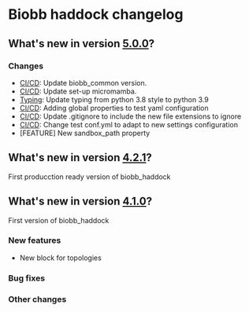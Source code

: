 # Biobb haddock changelog

## What's new in version [5.0.0](https://github.com/bioexcel/biobb_haddock/releases/tag/v5.0.0)?

### Changes

* [CI/CD](env.yaml): Update biobb_common version.
* [CI/CD](linting_and_testing.yml): Update set-up micromamba.
* [Typing](ALL): Update typing from python 3.8 style to python 3.9
* [CI/CD](conf.yml): Adding global properties to test yaml configuration
* [CI/CD](GITIGNORE): Update .gitignore to include the new file extensions to ignore
* [CI/CD](conf.yml): Change test conf.yml to adapt to new settings configuration
* [FEATURE] New sandbox_path property

## What's new in version [4.2.1](https://github.com/bioexcel/biobb_haddock/releases/tag/4.2.1)?
First producction ready version of biobb_haddock

## What's new in version [4.1.0](https://github.com/bioexcel/biobb_haddock/releases/tag/4.1.0)?
First version of biobb_haddock

### New features
* New block for topologies

### Bug fixes

### Other changes
